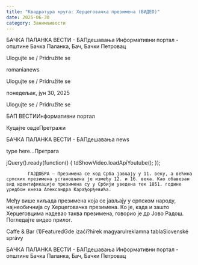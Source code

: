 ```yaml
---
title: "Квадратура круга: Херцеговачка презимена (ВИДЕО)"
date: 2025-06-30
category: Занимљивости
---
```


БАЧКА ПАЛАНКА ВЕСТИ - БАПдешавања Информативни портал - општине Бачка Паланка, Бач, Бачки Петровац

Ulogujte se / Pridružite se

romanianews

Ulogujte se / Pridružite se

понедељак, јун 30, 2025

Ulogujte se / Pridružite se

БАП ВЕСТИИнформативни портал

Куцајте овдеПретражи

БАЧКА ПАЛАНКА ВЕСТИ - БАПдешавања news

type here...Претрага

jQuery().ready(function() {
                            tdShowVideo.loadApiYoutube(); 
                        });
                        
                    
            ГАЈДОБРА – Презимена се код Срба јављају у 11. веку, а већина српских презимена установљена је између 12. и 16. века. Као обавезан вид идентификације презимена су у Србији уведена тек 1851. године уредбом кнеза Александра Карађорђевића.

Међу више хиљада презимена која се јављају у српском народу, најнеобичнија су Херцеговачка презимена. Ко је, када и зашто Херцеговцима надевао таква презимена, говорио је др Јово Радош. Погледајте видео прилог.

Caffe & Bar (1)FeaturedGde izaći?hírek magyarulreklamna tablaSlovenské správy

БАЧКА ПАЛАНКА ВЕСТИ - БАПдешавања Информативни портал - општине Бачка Паланка, Бач, Бачки Петровац
